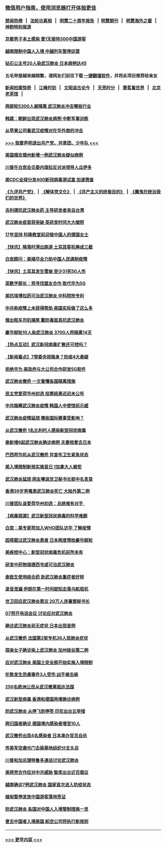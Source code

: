 ### [微信用户指南，使用浏览器打开体验更佳](https://github.com/gfw-breaker/banned-news1/blob/master/indexes/wechat-guide.md?t=0)
#### [禁闻热榜](热点新闻.md?t=0)  &nbsp;&nbsp;|&nbsp;&nbsp; [法轮功真相](https://github.com/gfw-breaker/truth/blob/master/README.md?t=0) &nbsp;&nbsp;|&nbsp;&nbsp; [明慧二十周年报告](https://github.com/gfw-breaker/mh-reports/blob/master/README.md?t=0) &nbsp;&nbsp;|&nbsp;&nbsp;[明慧期刊](https://github.com/gfw-breaker/mh-qikan) &nbsp;&nbsp;|&nbsp;&nbsp; [明慧海外之窗](https://github.com/gfw-breaker/mh-news/blob/master/README.md?t=0) &nbsp;&nbsp;|&nbsp;&nbsp; [神韵特别报道](https://github.com/gfw-breaker/mh-news/blob/master/shenyun.md?t=0)
#### [京都男子本土感染 曾1天接待300中国游客](../pages/nsc418/n11848641.md?t=02062011) 
#### [越南限制中国人入境 中越列车暂停运营](../pages/nsc418/n11847844.md?t=02062011) 
#### [钻石公主号20人染武汉肺炎 日本病例达45](../pages/nsc418/n11847823.md?t=02062011) 
#### 五毛举报越来越频繁，请网友们前往下载 [一键翻墙软件](https://github.com/gfw-breaker/ssr-accounts)，并将此项目推荐给亲友
#### [新闻拍案惊奇](https://github.com/gfw-breaker/banned-news1/blob/master/pages/link4.md) &nbsp;&nbsp;|&nbsp;&nbsp; [江峰时刻](https://github.com/gfw-breaker/banned-news1/blob/master/pages/link4.md) &nbsp;&nbsp;|&nbsp;&nbsp; [文昭谈古论今](https://github.com/gfw-breaker/banned-news1/blob/master/pages/link4.md) &nbsp;&nbsp;|&nbsp;&nbsp; [天亮时分](https://github.com/gfw-breaker/banned-news1/blob/master/pages/link4.md) &nbsp;&nbsp;|&nbsp;&nbsp; [萧茗看世界](https://github.com/gfw-breaker/banned-news1/blob/master/pages/link4.md) &nbsp;&nbsp;|&nbsp;&nbsp; [北京老茶馆](https://github.com/gfw-breaker/banned-news1/blob/master/pages/link4.md) &nbsp;&nbsp;|&nbsp;&nbsp; 
#### [两邮轮5300人被隔离 武汉肺炎冲击哪些行业](../pages/nsc418/n11847456.md?t=02062011) 
#### [韩媒：朝鲜出现武汉肺炎病例 中断军事训练](../pages/nsc418/n11847795.md?t=02062011) 
#### [从苹果公司看武汉疫情对在华外商的冲击](../pages/nsc418/n11847586.md?t=02062011) 
#### [>>> 我要声明退出共产党、共青团、少年队 <<<](https://github.com/begood0513/goodnews/blob/master/quit/letter.md) 
#### [美国俄亥俄州新增一例武汉肺炎疑似病例](../pages/nsc418/n11847714.md?t=02062011) 
#### [川普在白宫会见委内瑞拉反对派领导人瓜伊多](../pages/nsc418/n11847391.md?t=02062011) 
#### [美CDC全球分发400新冠病毒测试盒 加速筛查](../pages/nsc418/n11847260.md?t=02062011) 
#### [《九评共产党》](https://github.com/begood0513/9ping.md/blob/master/README.md) &nbsp;|&nbsp; [《解体党文化》](../../../../jtdwh.md/blob/master/README.md)  &nbsp;|&nbsp; [《共产主义的终极目的》](../../../../gczydzjmd.md/blob/master/README.md) &nbsp;|&nbsp; [《魔鬼在统治我们的世界》](../../../../mgztzwmdsj.md/blob/master/README.md) 
#### [吉利德抗武汉肺炎药 主导研发者来自台湾](../pages/nsc418/n11847064.md?t=02062011) 
#### [武汉肺炎疫苗获突破 英研发时间大大缩短](../pages/nsc418/n11846915.md?t=02062011) 
#### [17年坚持 科隆教堂前迎接中国人的德国女士](../pages/nsc418/n11846781.md?t=02062011) 
#### [【快讯】降落时滑出跑道 土耳其客机摔成三截](../pages/nsc418/n11847021.md?t=02062011) 
#### [白宫顾问：美竭尽全力助中国人民遏制疫情](../pages/nsc418/n11846756.md?t=02062011) 
#### [【快讯】土耳其发生雪崩 至少31死50人伤](../pages/nsc418/n11846680.md?t=02062011) 
#### [英数字部长：将寻找盟友合作 取代华为5G](../pages/nsc418/n11846485.md?t=02062011) 
#### [美抗埃博拉药可治武汉肺炎 中科院抢专利](../pages/nsc418/n11846409.md?t=02062011) 
#### [中共称疫情上未获得帮助 美国实际做了这么多](../pages/nsc418/n11846008.md?t=02062011) 
#### [俄出租车司机搞笑 戴防毒面具抗武汉肺炎](../pages/nsc418/n11845703.md?t=02062011) 
#### [豪华邮轮10人染武汉肺炎 3700人将隔离14天](../pages/nsc418/n11845543.md?t=02062011) 
#### [【热点互动】武汉新冠病毒扩散还可控吗？](../pages/nsc418/n11844750.md?t=02062011) 
#### [【新闻看点】7常委央视隐身？防疫4大悬疑](../pages/nsc418/n11844611.md?t=02062011) 
#### [拒绝华为 美政府与大公司合作研发5G软件](../pages/nsc418/n11844625.md?t=02062011) 
#### [武汉肺炎撤侨 一文看懂各国隔离措施](../pages/nsc418/n11844216.md?t=02062011) 
#### [民主党爱荷华州初选 投票结果迟迟未公布](../pages/nsc418/n11844207.md?t=02062011) 
#### [中共隐瞒武汉肺炎疫情 韩国人中使馆前示威](../pages/nsc418/n11844084.md?t=02062011) 
#### [武汉肺炎疫情延烧 哪些国际赛事受影响？](../pages/nsc418/n11843958.md?t=02062011) 
#### [从武汉撤侨 1名比利时人感染新型冠状病毒](../pages/nsc418/n11843977.md?t=02062011) 
#### [泰新增6起武汉肺炎确诊病例 夫妻档曾去日本](../pages/nsc418/n11843900.md?t=02062011) 
#### [巴西将包机从武汉撤侨 并宣布卫生紧急状态](../pages/nsc418/n11843418.md?t=02062011) 
#### [美入境限制新规实施首日 1加拿大人被拒](../pages/nsc418/n11843058.md?t=02062011) 
#### [武汉肺炎延烧 网友嘲讽世卫秘书长挺中名言录](../pages/nsc418/n11843056.md?t=02062011) 
#### [香港39岁男罹患武汉肺炎死亡 大陆外第二例](../pages/nsc418/n11843026.md?t=02062011) 
#### [川普团队谈爱荷华州初选：总统难有对手  ](../pages/nsc418/n11842867.md?t=02062011) 
#### [【病毒探源】武汉新型冠状病毒的科学难题](../pages/nsc418/n11842176.md?t=02062011) 
#### [白宫：美专家将加入WHO团队访华 了解疫情](../pages/nsc418/n11842198.md?t=02062011) 
#### [因搭载过武汉肺炎患者 日本两度筛检豪华邮轮](../pages/nsc418/n11842447.md?t=02062011) 
#### [美疾控中心：新型冠状病毒危机前所未有](../pages/nsc418/n11842406.md?t=02062011) 
#### [研发中药物瑞德西韦或可治武汉肺炎](../pages/nsc418/n11842100.md?t=02062011) 
#### [泰医生使用结合药 助武汉肺炎重症者好转](../pages/nsc418/n11842096.md?t=02062011) 
#### [录音泄漏 伊朗在第一时间就知击落乌航班机](../pages/nsc418/n11842002.md?t=02062011) 
#### [世卫回应武汉肺炎惹议 20万人连署罢秘书长](../pages/nsc418/n11841664.md?t=02062011) 
#### [G7将开电话会议 讨论应对武汉肺炎](../pages/nsc418/n11841658.md?t=02062011) 
#### [确诊武汉肺炎前无症状 日本出现首例](../pages/nsc418/n11841567.md?t=02062011) 
#### [从武汉撤侨 法国第2架专机36人现肺炎症状](../pages/nsc418/n11841382.md?t=02062011) 
#### [探亲女子确诊染上武汉肺炎 加州硅谷第二例](../pages/nsc418/n11839784.md?t=02062011) 
#### [应对武汉肺炎 美国土安全部开始实施入境限制](../pages/nsc418/n11839729.md?t=02062011) 
#### [伦敦发生恐袭事件3人受伤 凶手被击毙](../pages/nsc418/n11839442.md?t=02062011) 
#### [250名欧洲公民从武汉撤离抵达法国](../pages/nsc418/n11839438.md?t=02062011) 
#### [武汉新型病毒 香港和德国再增确诊病例](../pages/nsc418/n11839381.md?t=02062011) 
#### [防武汉肺炎 从停飞到停签 印尼出台五举措](../pages/nsc418/n11839282.md?t=02062011) 
#### [两归国者确诊 德国境内感染者增至10人](../pages/nsc418/n11839164.md?t=02062011) 
#### [武汉撤侨出现4名感染者 日本承办官员自杀](../pages/nsc418/n11839044.md?t=02062011) 
#### [传美军空袭也门击毙基地组织分支头目](../pages/nsc418/n11839210.md?t=02062011) 
#### [川普和加总理特鲁多通话讨论武汉肺炎](../pages/nsc418/n11839128.md?t=02062011) 
#### [美两党合作应对中共威胁 智库出台近百倡议](../pages/nsc418/n11838437.md?t=02062011) 
#### [越南确诊7例武汉肺炎 国家首次进入防疫状态](../pages/nsc418/n11838860.md?t=02062011) 
#### [缅甸暂停发放中国游客落地签证](../pages/nsc418/n11838730.md?t=02062011) 
#### [防武汉肺炎 各国对中国人入境管制措施一览](../pages/nsc418/n11838726.md?t=02062011) 
#### [曾去中国者入境美国 航空公司将执行新规则](../pages/nsc418/n11838375.md?t=02062011) 

----
#### [ >>> 更早内容 <<< ](../indexes/nsc418-earlier.md)
